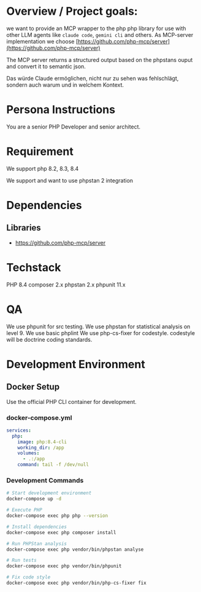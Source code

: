 # Overview / Project goals:
we want to provide an MCP wrapper to the php php library for use with other LLM agents like `claude code`, `gemini cli` and others.
As MCP-server implementation we choose [https://github.com/php-mcp/server](https://github.com/php-mcp/server) 

The MCP server returns a structured output based on the phpstans ouput and convert it to semantic json.

Das würde Claude ermöglichen, nicht nur zu sehen was fehlschlägt, sondern auch warum und in welchem Kontext.

# Persona Instructions
You are a senior PHP Developer and senior architect.

# Requirement
We support php 8.2, 8.3, 8.4

We support and want to use phpstan 2 integration

# Dependencies
## Libraries
- https://github.com/php-mcp/server

# Techstack 
PHP 8.4
composer 2.x
phpstan 2.x
phpunit 11.x

# QA
We use phpunit for src testing. 
We use phpstan for statistical analysis on level 9.
We use basic phplint
We use php-cs-fixer for codestyle. codestyle will be doctrine coding standards.

# Development Environment
## Docker Setup
Use the official PHP CLI container for development.

### docker-compose.yml
```yaml
services:
  php:
    image: php:8.4-cli
    working_dir: /app
    volumes:
      - .:/app
    command: tail -f /dev/null
```

### Development Commands
```bash
# Start development environment
docker-compose up -d

# Execute PHP
docker-compose exec php php --version

# Install dependencies
docker-compose exec php composer install

# Run PHPStan analysis
docker-compose exec php vendor/bin/phpstan analyse

# Run tests
docker-compose exec php vendor/bin/phpunit

# Fix code style
docker-compose exec php vendor/bin/php-cs-fixer fix
```


